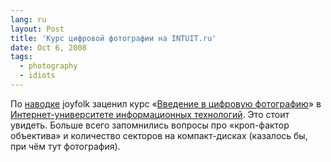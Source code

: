 ```yaml
---
lang: ru
layout: Post
title: 'Курс цифровой фотографии на INTUIT.ru'
date: Oct 6, 2008
tags:
  - photography
  - idiots
---
```


По [наводке](http://joyfolk.livejournal.com/370464.html "joyfolk: INTUIT.ru") joyfolk заценил курс «[Введение в цифровую фотографию](http://www.intuit.ru/department/publish/digitalphoto/ "Интернет-университет информационных технологий: Введение в цифровую фотографию")» в [Интернет-университете информационных технологий](http://www.intuit.ru/ "Интернет-университет информационных технологий"). Это стоит увидеть. Больше всего запомнились вопросы про «кроп-фактор объектива» и количество секторов на компакт-дисках (казалось бы, при чём тут фотография).
